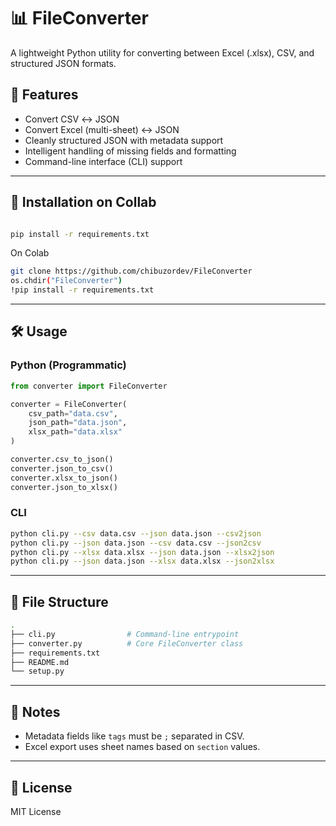 # 📊 FileConverter

A lightweight Python utility for converting between Excel (.xlsx), CSV, and structured JSON formats.

## 🚀 Features
- Convert CSV ↔ JSON
- Convert Excel (multi-sheet) ↔ JSON
- Cleanly structured JSON with metadata support
- Intelligent handling of missing fields and formatting
- Command-line interface (CLI) support

---

## 🧩 Installation on Collab
```bash

pip install -r requirements.txt
```

On Colab
```bash
git clone https://github.com/chibuzordev/FileConverter
os.chdir("FileConverter")
!pip install -r requirements.txt
```

---

## 🛠 Usage

### Python (Programmatic)
```python
from converter import FileConverter

converter = FileConverter(
    csv_path="data.csv",
    json_path="data.json",
    xlsx_path="data.xlsx"
)

converter.csv_to_json()
converter.json_to_csv()
converter.xlsx_to_json()
converter.json_to_xlsx()
```

### CLI
```bash
python cli.py --csv data.csv --json data.json --csv2json
python cli.py --json data.json --csv data.csv --json2csv
python cli.py --xlsx data.xlsx --json data.json --xlsx2json
python cli.py --json data.json --xlsx data.xlsx --json2xlsx
```

---

## 📁 File Structure
```bash
.
├── cli.py                # Command-line entrypoint
├── converter.py          # Core FileConverter class
├── requirements.txt
├── README.md
└── setup.py
```

---

## 🧠 Notes
- Metadata fields like `tags` must be `;` separated in CSV.
- Excel export uses sheet names based on `section` values.

---

## 📜 License
MIT License
